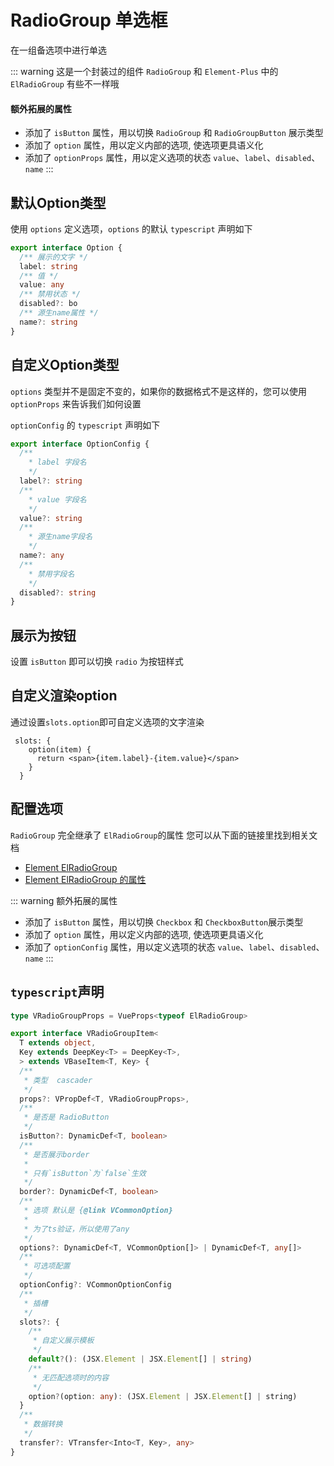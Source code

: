 # RadioGroup 单选框

在一组备选项中进行单选

::: warning 这是一个封装过的组件
`RadioGroup` 和 `Element-Plus` 中的 `ElRadioGroup` 有些不一样哦

#### 额外拓展的属性
- 添加了 `isButton` 属性，用以切换 `RadioGroup` 和 `RadioGroupButton` 展示类型
- 添加了 `option` 属性，用以定义内部的选项, 使选项更具语义化
- 添加了 `optionProps` 属性，用以定义选项的状态 `value`、`label`、`disabled`、`name`
:::


## 默认Option类型

使用 `options` 定义选项，`options` 的默认 `typescript` 声明如下
```typescript
export interface Option {
  /** 展示的文字 */
  label: string
  /** 值 */
  value: any
  /** 禁用状态 */
  disabled?: bo
  /** 源生name属性 */
  name?: string
}
```

<demo src="../../examples/api/radio-group/basic.tsx" />


## 自定义Option类型
`options` 类型并不是固定不变的，如果你的数据格式不是这样的，您可以使用 `optionProps` 来告诉我们如何设置   

`optionConfig` 的 `typescript` 声明如下

```typescript
export interface OptionConfig {
  /**
    * label 字段名
    */
  label?: string
  /**
    * value 字段名
    */
  value?: string
  /**
    * 源生name字段名
    */
  name?: any
  /**
    * 禁用字段名
    */
  disabled?: string
}
```

<demo src="../../examples/api/radio-group/custom-option.tsx" />

## 展示为按钮

设置 `isButton` 即可以切换 `radio` 为按钮样式

<demo src="../../examples/api/radio-group/button.tsx" />

## 自定义渲染option

通过设置`slots.option`即可自定义选项的文字渲染   

```tsx
 slots: {
    option(item) {
      return <span>{item.label}-{item.value}</span>
    }
  }
```

<demo src="../../examples/api/radio-group/slot.tsx" />



## 配置选项

`RadioGroup` 完全继承了 `ElRadioGroup`的属性 您可以从下面的链接里找到相关文档
- [Element ElRadioGroup ](https://element-plus.org/zh-CN/component/radio.html)
- [Element ElRadioGroup  的属性](https://element-plus.org/zh-CN/component/radio.html#radio-group-%E5%B1%9E%E6%80%A7)

::: warning 额外拓展的属性
- 添加了 `isButton` 属性，用以切换 `Checkbox` 和 `CheckboxButton`展示类型
- 添加了 `option` 属性，用以定义内部的选项, 使选项更具语义化
- 添加了 `optionConfig` 属性，用以定义选项的状态 `value`、`label`、`disabled`、`name`
:::


## `typescript`声明

```typescript
type VRadioGroupProps = VueProps<typeof ElRadioGroup>

export interface VRadioGroupItem<
  T extends object,
  Key extends DeepKey<T> = DeepKey<T>,
  > extends VBaseItem<T, Key> {
  /**
   * 类型  cascader
   */
  props?: VPropDef<T, VRadioGroupProps>,
  /**
   * 是否是 RadioButton
   */
  isButton?: DynamicDef<T, boolean>
  /**
   * 是否展示border
   *
   * 只有`isButton`为`false`生效
   */
  border?: DynamicDef<T, boolean>
  /**
   * 选项 默认是 {@link VCommonOption}
   *
   * 为了ts验证，所以使用了any
   */
  options?: DynamicDef<T, VCommonOption[]> | DynamicDef<T, any[]>
  /**
   * 可选项配置
   */
  optionConfig?: VCommonOptionConfig
  /**
   * 插槽
   */
  slots?: {
    /**
     * 自定义展示模板
     */
    default?(): (JSX.Element | JSX.Element[] | string)
    /**
     * 无匹配选项时的内容
     */
    option?(option: any): (JSX.Element | JSX.Element[] | string)
  }
  /**
   * 数据转换
   */
  transfer?: VTransfer<Into<T, Key>, any>
}
```

